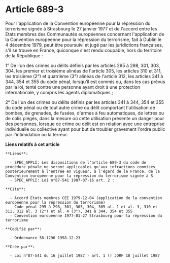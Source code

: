 # Article 689-3

Pour l'application de la Convention européenne pour la répression du terrorisme signée à Strasbourg le 27 janvier 1977 et de
l'accord entre les Etats membres des Communautés européennes concernant l'application de la Convention européenne pour la
répression du terrorisme, fait à Dublin le 4 décembre 1979, peut être poursuivi et jugé par les juridictions françaises, s'il
se trouve en France, quiconque s'est rendu coupable, hors du territoire de la République :

1° De l'un des crimes ou délits définis par les articles 295 à 298, 301, 303, 304, les premier et troisième alinéas de
l'article 305, les articles 310 et 311, les troisième (2°) et quatrième (3°) alinéas de l'article 312, les articles 341 à
344, 354 et 355 du code pénal, lorsqu'il est commis ou, dans les cas prévus par la loi, tenté contre une personne ayant droit
à une protection internationale, y compris les agents diplomatiques ;

2° De l'un des crimes ou délits définis par les articles 341 à 344, 354 et 355 du code pénal ou de tout autre crime ou délit
comportant l'utilisation de bombes, de grenades, de fusées, d'armes à feu automatiques, de lettres ou de colis piégés, dans
la mesure où cette utilisation présente un danger pour des personnes, lorsque ce crime ou délit est en relation avec une
entreprise individuelle ou collective ayant pour but de troubler gravement l'ordre public par l'intimidation ou la terreur.

**Liens relatifs à cet article**

	**Liens**:

	  - SPEC_APPLI: Les dispositions de l'article 689-3 du code de procédure pénale ne seront applicables qu'aux infractions commises postérieurement à l'entrée en vigueur, à l'égard de la France, de la Convention européenne pour la répression du terrorisme signée à S
	  - SPEC_APPLI: Loi n°87-541 1987-07-16 art. 2 :

	**Cite**:

	  - Accord Etats membres CEE 1979-12-04 (application de la convention européenne pour la répression du terrorisme)
	  - Code pénal 295 à 298, 301, 303, 304, 305 al. 1 et al. 3, 310 et 311, 312 al. 3 (2°) et al. 4 (3°), 341 à 344, 354 et 355
	  - Convention européenne 1977-01-27 Strasbourg pour la répression du terrorisme

	**Codifié par**:

	  - Ordonnance 58-1296 1958-12-23

	**Créé par**:

	  - Loi n°87-541 du 16 juillet 1987 - art. 1 () JORF 18 juillet 1987
